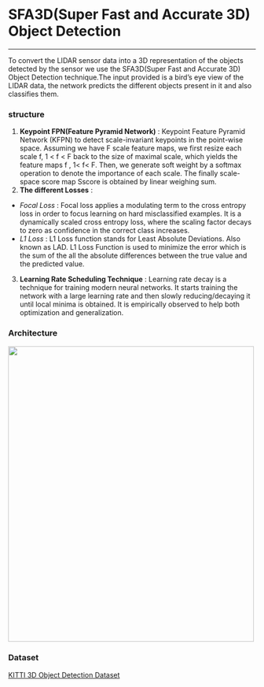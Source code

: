 # SFA3D(Super Fast and Accurate 3D) Object Detection #
---

To convert the LIDAR sensor data into a 3D representation of the objects detected by the sensor we use the SFA3D(Super Fast and Accurate 3D) Object Detection technique.The input provided is a bird’s eye view of the LIDAR data, the network predicts the different objects present in it and also classifies them.

### structure ###

1. **Keypoint FPN(Feature Pyramid Network)** :  Keypoint Feature Pyramid Network (KFPN) to detect scale-invariant keypoints in the point-wise space. Assuming we have F scale feature maps, we first resize each scale f, 1 < f < F back to the size of maximal scale,
which yields the feature maps f , 1< f< F. Then, we generate soft weight by a softmax operation to denote the importance
of each scale. The finally scale-space score map Sscore is obtained by linear weighing sum. 
2. **The different Losses** : 
- _Focal Loss_ : Focal loss applies a modulating term to the cross entropy loss in order to focus learning on hard misclassified examples. It is a dynamically scaled cross entropy loss, where the scaling factor decays to zero as confidence in the correct class increases.
- _L1 Loss_ : L1 Loss function stands for Least Absolute Deviations. Also known as LAD. L1 Loss Function is used to minimize the error which is the sum of the all the absolute differences between the true value and the predicted value.
3. **Learning Rate Scheduling Technique** : Learning rate decay is a technique for training modern neural networks. It starts training the network with a large learning rate and then slowly reducing/decaying it until local minima is obtained. It is empirically observed to help both optimization and generalization.

### Architecture ###
<img src="../images_architecture/SPF3D.jpg" width="500" height="600">

### Dataset ###

[KITTI 3D Object Detection Dataset](https://www.kaggle.com/datasets/garymk/kitti-3d-object-detection-dataset)